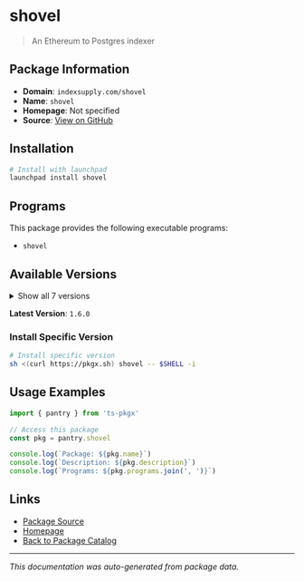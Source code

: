 # shovel

> An Ethereum to Postgres indexer

## Package Information

- **Domain**: `indexsupply.com/shovel`
- **Name**: `shovel`
- **Homepage**: Not specified
- **Source**: [View on GitHub](https://github.com/pkgxdev/pantry/tree/main/projects/indexsupply.com/shovel/package.yml)

## Installation

```bash
# Install with launchpad
launchpad install shovel
```

## Programs

This package provides the following executable programs:

- `shovel`

## Available Versions

<details>
<summary>Show all 7 versions</summary>

- `1.6.0`, `1.5.0`, `1.4.0`, `1.3.0`, `1.2.0`
- `1.1.0`, `1.0.0`

</details>

**Latest Version**: `1.6.0`

### Install Specific Version

```bash
# Install specific version
sh <(curl https://pkgx.sh) shovel -- $SHELL -i
```

## Usage Examples

```typescript
import { pantry } from 'ts-pkgx'

// Access this package
const pkg = pantry.shovel

console.log(`Package: ${pkg.name}`)
console.log(`Description: ${pkg.description}`)
console.log(`Programs: ${pkg.programs.join(', ')}`)
```

## Links

- [Package Source](https://github.com/pkgxdev/pantry/tree/main/projects/indexsupply.com/shovel/package.yml)
- [Homepage](#)
- [Back to Package Catalog](../../../package-catalog.md)

---

*This documentation was auto-generated from package data.*
